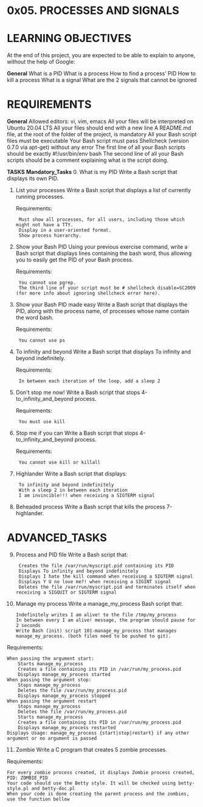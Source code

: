 # 0x05. PROCESSES AND SIGNALS

# LEARNING OBJECTIVES
At the end of this project, you are expected to be able to explain to anyone, without the help of Google:

**General**
 What is a PID
 What is a process
 How to find a process’ PID
 How to kill a process
 What is a signal
 What are the 2 signals that cannot be ignored

 # REQUIREMENTS
 **General**
    Allowed editors: vi, vim, emacs
    All your files will be interpreted on Ubuntu 20.04 LTS
    All your files should end with a new line
    A README.md file, at the root of the folder of the project, is mandatory
    All your Bash script files must be executable
    Your Bash script must pass Shellcheck (version 0.7.0 via apt-get) without any error
    The first line of all your Bash scripts should be exactly #!/usr/bin/env bash
    The second line of all your Bash scripts should be a comment explaining what is the script doing.

**TASKS**
__Mandatory_Tasks__
0. What is my PID
    Write a Bash script that displays its own PID.

1. List your processes
    Write a Bash script that displays a list of currently running processes.

    Requirements:

        Must show all processes, for all users, including those which might not have a TTY.
        Display in a user-oriented format.
        Show process hierarchy.

2. Show your Bash PID
    Using your previous exercise command, write a Bash script that displays lines containing the bash word, thus allowing you to easily get the PID of your Bash process.

    Requirements:

        You cannot use pgrep.
        The third line of your script must be # shellcheck disable=SC2009 (for more info about ignoring shellcheck error here).

3. Show your Bash PID made easy
    Write a Bash script that displays the PID, along with the process name, of processes whose name contain the word bash.

    Requirements:

        You cannot use ps

4. To infinity and beyond
    Write a Bash script that displays To infinity and beyond indefinitely.

    Requirements:

        In between each iteration of the loop, add a sleep 2

5. Don't stop me now!
    Write a Bash script that stops 4-to_infinity_and_beyond process.

    Requirements:

        You must use kill

6. Stop me if you can
    Write a Bash script that stops 4-to_infinity_and_beyond process.

    Requirements:

        You cannot use kill or killall

7. Highlander
    Write a Bash script that displays:

        To infinity and beyond indefinitely
        With a sleep 2 in between each iteration
        I am invincible!!! when receiving a SIGTERM signal

8. Beheaded process
    Write a Bash script that kills the process 7-highlander.


# ADVANCED_TASKS
9. Process and PID file
    Write a Bash script that:

        Creates the file /var/run/myscript.pid containing its PID
        Displays To infinity and beyond indefinitely
        Displays I hate the kill command when receiving a SIGTERM signal
        Displays Y U no love me?! when receiving a SIGINT signal
        Deletes the file /var/run/myscript.pid and terminates itself when receiving a SIGQUIT or SIGTERM signal

10. Manage my process
   Write a manage_my_process Bash script that:

        Indefinitely writes I am alive! to the file /tmp/my_process
        In between every I am alive! message, the program should pause for 2 seconds
        Write Bash (init) script 101-manage_my_process that manages manage_my_process. (both files need to be pushed to git).

Requirements:

    When passing the argument start:
        Starts manage_my_process
        Creates a file containing its PID in /var/run/my_process.pid
        Displays manage_my_process started
    When passing the argument stop:
        Stops manage_my_process
        Deletes the file /var/run/my_process.pid
        Displays manage_my_process stopped
    When passing the argument restart
        Stops manage_my_process
        Deletes the file /var/run/my_process.pid
        Starts manage_my_process
        Creates a file containing its PID in /var/run/my_process.pid
        Displays manage_my_process restarted
    Displays Usage: manage_my_process {start|stop|restart} if any other argument or no argument is passed 


11. Zombie
    Write a C program that creates 5 zombie processes.

Requirements:

    For every zombie process created, it displays Zombie process created, PID: ZOMBIE_PID
    Your code should use the Betty style. It will be checked using betty-style.pl and betty-doc.pl
    When your code is done creating the parent process and the zombies, use the function bellow